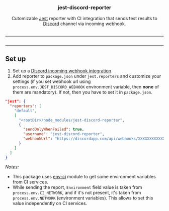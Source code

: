 <p align="center">
	<h3 align="center">jest-discord-reporter</h3>
	<p align="center">
    Cutomizable <a href="https://github.com/facebook/jest">Jest</a> reporter with CI integration that sends test results to <a href="https://discordapp.com/">Discord</a> channel via incoming webhook.
		<br />
		<img src="https://nodei.co/npm/jest-discord-reporter.png?downloads=true&stars=true" alt="">
		<br />
		<br />
		<hr />
		<img src="https://i.imgur.com/Dn3TAtb.png" alt="">
	</p>
</p>

***

## Set up
1. Set up a [Discord incoming webhook integration](https://support.discordapp.com/hc/en-us/articles/228383668-Intro-to-Webhooks).
2. Add reporter to `package.json` under `jest.reporters` and customize your settings (if you set webhook url using `process.env.JEST_DISCORD_WEBHOOK` environment variable, then **none** of them are mandatory). If not, then you have to set it in `package.json`.
```JSON
"jest": {
  "reporters": [
    "default",
    [
      "<rootDir>/node_modules/jest-discord-reporter",
      {
        "sendOnlyWhenFailed": true,
        "username": "jest-discord-reporter",
        "webhookUrl": "https://discordapp.com/api/webhooks/XXXXXXXXXXXXXXXX/XXXXXXXXXXXXXXXXXXXXXXXXXXXXXXXXXXXXXXXXXXXXXXXXX"
      }
    ]
  ]
}
```

*Notes:*
- This package uses [env-ci](https://www.npmjs.com/package/env-ci) module to get some environment variables from CI services.
- While sending the report, `Environment` field value is taken from `process.env.CI_NETWORK`, and if it's not present, it's taken from `process.env.NETWORK` (environment variables). This allows to set this value independently on CI services.